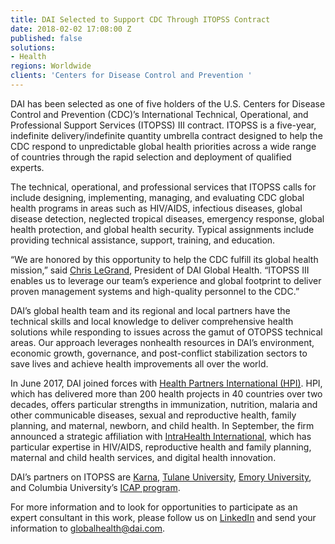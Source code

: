 ```yaml
---
title: DAI Selected to Support CDC Through ITOPSS Contract
date: 2018-02-02 17:08:00 Z
published: false
solutions:
- Health
regions: Worldwide
clients: 'Centers for Disease Control and Prevention '
---
```


DAI has been selected as one of five holders of the U.S. Centers for Disease Control and Prevention (CDC)’s International Technical, Operational, and Professional Support Services (ITOPSS) III contract. ITOPSS is a five-year, indefinite delivery/indefinite quantity umbrella contract designed to help the CDC respond to unpredictable global health priorities across a wide range of countries through the rapid selection and deployment of qualified experts. 

The technical, operational, and professional services that ITOPSS calls for include designing, implementing, managing, and evaluating CDC global health programs in areas such as HIV/AIDS, infectious diseases, global disease detection, neglected tropical diseases, emergency response, global health protection, and global health security. Typical assignments include providing technical assistance, support, training, and education. 

“We are honored by this opportunity to help the CDC fulfill its global health mission,” said [Chris LeGrand](https://www.dai.com/who-we-are/leadership/christopher-legrand), President of DAI Global Health. “ITOPSS III enables us to leverage our team’s experience and global footprint to deliver proven management systems and high-quality personnel to the CDC.”

DAI’s global health team and its regional and local partners have the technical skills and local knowledge to deliver comprehensive health solutions while responding to issues across the gamut of OTOPSS technical areas. Our approach leverages nonhealth resources in DAI’s environment, economic growth, governance, and post-conflict stabilization sectors to save lives and achieve health improvements all over the world. 

In June 2017, DAI joined forces with [Health Partners International (HPI)](http://healthpartners-int.co.uk/). HPI, which has delivered more than 200 health projects in 40 countries over two decades, offers particular strengths in immunization, nutrition, malaria and other communicable diseases, sexual and reproductive health, family planning, and maternal, newborn, and child health. In September, the firm announced a strategic affiliation with [IntraHealth International](https://www.dai.com/news/dai-and-intrahealth-join-forces-to-amplify-global-health-impact), which has particular expertise in HIV/AIDS, reproductive health and family planning, maternal and child health services, and digital health innovation.

DAI’s partners on ITOPSS are [Karna](http://www.karna.com/), [Tulane University](http://www.sph.tulane.edu/), [Emory University](https://www.sph.emory.edu/), and Columbia University’s [ICAP program](http://icap.columbia.edu/).

For more information and to look for opportunities to participate as an expert consultant in this work, please follow us on [LinkedIn](https://www.linkedin.com/company/163328/) and send your information to globalhealth@dai.com.